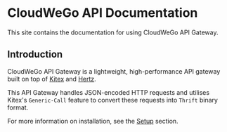 # CloudWeGo API Documentation

This site contains the documentation for using CloudWeGo API Gateway.

## Introduction

CloudWeGo API Gateway is a lightweight, high-performance API gateway built on top of [Kitex](https://github.com/cloudwego/kitex)
and [Hertz](https://github.com/cloudwego/hertz).

This API Gateway handles JSON-encoded HTTP requests and utilises Kitex's `Generic-Call` feature to convert these requests into `Thrift` binary format.

For more information on installation, see the [Setup](/setup) section.
